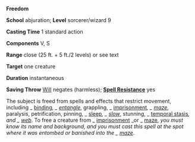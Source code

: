  **Freedom**

**School** abjuration; **Level** sorcerer/wizard 9

**Casting Time** 1 standard action

**Components** V, S

**Range** close (25 ft. + 5 ft./2 levels) or see text

**Target** one creature

**Duration** instantaneous

**Saving Throw** [Will](../combat.html#_will) negates (harmless); **[Spell Resistance](../glossary.html#_spell-resistance)** yes

The subject is freed from spells and effects that restrict movement, including _ [binding](binding.html#_binding)_, _ [entangle](entangle.html#_entangle)_, grappling, _ [imprisonment](imprisonment.html#_imprisonment)_, _ [maze](maze.html#_maze)_, paralysis, petrification, pinning, _ [sleep](sleep.html#_sleep)_, _ [slow](slow.html#_slow)_, stunning, _ [temporal stasis](temporalStasis.html#_temporal-stasis)_, and _ [web](web.html#_web)_. To free a creature from _ [imprisonment](imprisonment.html#_imprisonment) _or _ [maze](maze.html#_maze), _you must know its name and background, and you must cast this spell at the spot where it was entombed or banished into the _ [maze](maze.html#_maze)_.

